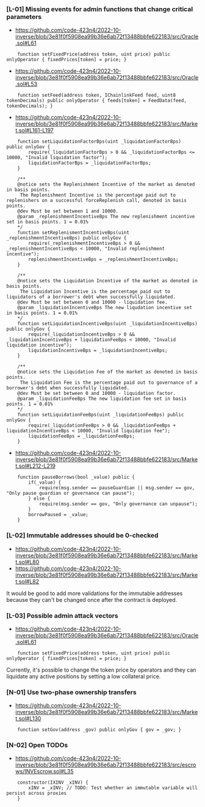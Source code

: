 ### [L-01] Missing events for admin functions that change critical parameters
- https://github.com/code-423n4/2022-10-inverse/blob/3e81f0f5908ea99b36e6ab72f13488bbfe622183/src/Oracle.sol#L61

```solidity
    function setFixedPrice(address token, uint price) public onlyOperator { fixedPrices[token] = price; }
```
- https://github.com/code-423n4/2022-10-inverse/blob/3e81f0f5908ea99b36e6ab72f13488bbfe622183/src/Oracle.sol#L53

```solidity
    function setFeed(address token, IChainlinkFeed feed, uint8 tokenDecimals) public onlyOperator { feeds[token] = FeedData(feed, tokenDecimals); }
```
- https://github.com/code-423n4/2022-10-inverse/blob/3e81f0f5908ea99b36e6ab72f13488bbfe622183/src/Market.sol#L161-L197

```solidity
    function setLiquidationFactorBps(uint _liquidationFactorBps) public onlyGov {
        require(_liquidationFactorBps > 0 && _liquidationFactorBps <= 10000, "Invalid liquidation factor");
        liquidationFactorBps = _liquidationFactorBps;
    }

    /**
    @notice sets the Replenishment Incentive of the market as denoted in basis points.
     The Replenishment Incentive is the percentage paid out to replenishers on a successful forceReplenish call, denoted in basis points.
    @dev Must be set between 1 and 10000.
    @param _replenishmentIncentiveBps The new replenishment incentive set in basis points. 1 = 0.01%
    */
    function setReplenismentIncentiveBps(uint _replenishmentIncentiveBps) public onlyGov {
        require(_replenishmentIncentiveBps > 0 && _replenishmentIncentiveBps < 10000, "Invalid replenishment incentive");
        replenishmentIncentiveBps = _replenishmentIncentiveBps;
    }

    /**
    @notice sets the Liquidation Incentive of the market as denoted in basis points.
     The Liquidation Incentive is the percentage paid out to liquidators of a borrower's debt when successfully liquidated.
    @dev Must be set between 0 and 10000 - liquidation fee.
    @param _liquidationIncentiveBps The new liqudation incentive set in basis points. 1 = 0.01% 
    */
    function setLiquidationIncentiveBps(uint _liquidationIncentiveBps) public onlyGov {
        require(_liquidationIncentiveBps > 0 && _liquidationIncentiveBps + liquidationFeeBps < 10000, "Invalid liquidation incentive");
        liquidationIncentiveBps = _liquidationIncentiveBps;
    }

    /**
    @notice sets the Liquidation Fee of the market as denoted in basis points.
     The Liquidation Fee is the percentage paid out to governance of a borrower's debt when successfully liquidated.
    @dev Must be set between 0 and 10000 - liquidation factor.
    @param _liquidationFeeBps The new liquidation fee set in basis points. 1 = 0.01%
    */
    function setLiquidationFeeBps(uint _liquidationFeeBps) public onlyGov {
        require(_liquidationFeeBps > 0 && _liquidationFeeBps + liquidationIncentiveBps < 10000, "Invalid liquidation fee");
        liquidationFeeBps = _liquidationFeeBps;
    }
```

- https://github.com/code-423n4/2022-10-inverse/blob/3e81f0f5908ea99b36e6ab72f13488bbfe622183/src/Market.sol#L212-L219

```solidity
    function pauseBorrows(bool _value) public {
        if(_value) {
            require(msg.sender == pauseGuardian || msg.sender == gov, "Only pause guardian or governance can pause");
        } else {
            require(msg.sender == gov, "Only governance can unpause");
        }
        borrowPaused = _value;
    }
```

### [L-02] Immutable addresses should be 0-checked
- https://github.com/code-423n4/2022-10-inverse/blob/3e81f0f5908ea99b36e6ab72f13488bbfe622183/src/Market.sol#L80
- https://github.com/code-423n4/2022-10-inverse/blob/3e81f0f5908ea99b36e6ab72f13488bbfe622183/src/Market.sol#L82

It would be good to add more validations for the immutable addresses because they can't be changed once after the contract is deployed.

### [L-03] Possible admin attack vectors
- https://github.com/code-423n4/2022-10-inverse/blob/3e81f0f5908ea99b36e6ab72f13488bbfe622183/src/Oracle.sol#L61

```solidity
    function setFixedPrice(address token, uint price) public onlyOperator { fixedPrices[token] = price; }
```

Currently, it's possible to change the token price by operators and they can liquidate any active positions by setting a low collateral price.

### [N-01] Use two-phase ownership transfers
- https://github.com/code-423n4/2022-10-inverse/blob/3e81f0f5908ea99b36e6ab72f13488bbfe622183/src/Market.sol#L130

```solidity
    function setGov(address _gov) public onlyGov { gov = _gov; }
```

### [N-02] Open TODOs
- https://github.com/code-423n4/2022-10-inverse/blob/3e81f0f5908ea99b36e6ab72f13488bbfe622183/src/escrows/INVEscrow.sol#L35

```solidity
    constructor(IXINV _xINV) {
        xINV = _xINV; // TODO: Test whether an immutable variable will persist across proxies
    }
```
